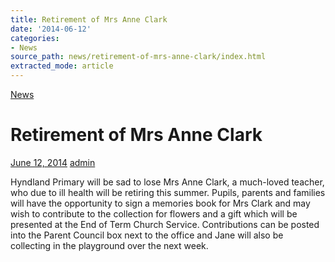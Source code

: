 ```yaml
---
title: Retirement of Mrs Anne Clark
date: '2014-06-12'
categories:
- News
source_path: news/retirement-of-mrs-anne-clark/index.html
extracted_mode: article
---
```

[News](/news/)

# Retirement of Mrs Anne Clark

[June 12, 2014](/news/retirement-of-mrs-anne-clark/) [admin](author/admin/)

Hyndland Primary will be sad to lose Mrs Anne Clark, a much-loved teacher, who due to ill health will be retiring this summer. Pupils, parents and families will have the opportunity to sign a memories book for Mrs Clark and may wish to contribute to the collection for flowers and a gift which will be presented at the End of Term Church Service. Contributions can be posted into the Parent Council box next to the office and Jane will also be collecting in the playground over the next week.
